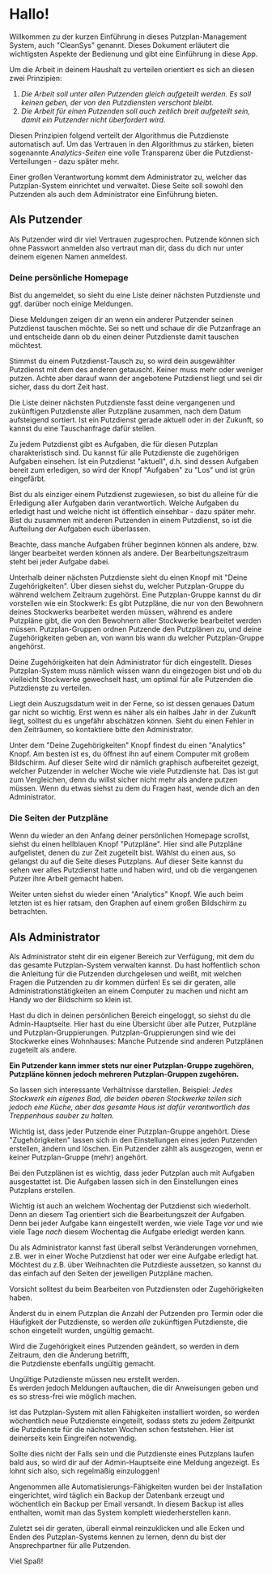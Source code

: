# Hallo!

Willkommen zu der kurzen Einführung in dieses Putzplan-Management System, auch "CleanSys" genannt. 
Dieses Dokument erläutert die wichtigsten Aspekte der Bedienung und gibt eine Einführung in diese App. 

Um die Arbeit in deinem Haushalt zu verteilen orientiert es sich an diesen zwei Prinzipien:

1. *Die Arbeit soll unter allen Putzenden gleich aufgeteilt werden. Es soll keinen geben, der von den Putzdiensten 
verschont bleibt.* 
2. *Die Arbeit für einen Putzenden soll auch zeitlich breit aufgeteilt sein, damit ein Putzender nicht überfordert wird.* 

Diesen Prinzipien folgend verteilt der Algorithmus die Putzdienste automatisch auf.
Um das Vertrauen in den Algorithmus zu stärken, bieten sogenannte *Analytics-Seiten* eine volle Transparenz 
über die Putzdienst-Verteilungen - dazu später mehr.  
 
Einer großen Verantwortung kommt dem Administrator zu, welcher das Putzplan-System einrichtet und verwaltet. 
Diese Seite soll sowohl den Putzenden als auch dem Administrator eine Einführung bieten. 

## Als Putzender
Als Putzender wird dir viel Vertrauen zugesprochen. Putzende können sich ohne Passwort anmelden also 
vertraut man dir, dass du dich nur unter deinem eigenen Namen anmeldest. 

### Deine persönliche Homepage
Bist du angemeldet, so sieht du eine Liste deiner nächsten Putzdienste und ggf. darüber noch einige Meldungen. 

Diese Meldungen zeigen dir an wenn ein anderer Putzender seinen Putzdienst tauschen möchte. 
Sei so nett und schaue dir die Putzanfrage an und entscheide dann ob du einen deiner Putzdienste damit 
tauschen möchtest. 

Stimmst du einem Putzdienst-Tausch zu, so wird dein ausgewählter Putzdienst mit dem des 
anderen getauscht. Keiner muss mehr oder weniger putzen. 
Achte aber darauf wann der angebotene Putzdienst liegt und sei dir sicher, dass du dort Zeit hast.

Die Liste deiner nächsten Putzdienste fasst deine vergangenen und zukünftigen Putzdienste aller Putzpläne zusammen, 
nach dem Datum aufsteigend sortiert. Ist ein Putzdienst gerade aktuell oder in der Zukunft, 
so kannst du eine Tauschanfrage dafür stellen. 

Zu jedem Putzdienst gibt es Aufgaben, die für diesen Putzplan charakteristisch sind. 
Du kannst für alle Putzdienste die zugehörigen Aufgaben einsehen. 
Ist ein Putzdienst "aktuell", d.h. sind dessen Aufgaben bereit zum erledigen, so wird der Knopf "Aufgaben" zu 
"Los" und ist grün eingefärbt. 

Bist du als einziger einem Putzdienst zugewiesen, so bist du alleine für die Erledigung aller Aufgaben darin verantwortlich. 
Welche Aufgaben du erledigt hast und welche nicht ist öffentlich einsehbar - dazu später mehr. 
Bist du zusammen mit anderen Putzenden in einem Putzdienst, so ist die Aufteilung der Aufgaben euch überlassen.

Beachte, dass manche Aufgaben früher beginnen können als andere, bzw. länger bearbeitet werden können als 
andere. Der Bearbeitungszeitraum steht bei jeder Aufgabe dabei. 

Unterhalb deiner nächsten Putzdienste sieht du einen Knopf mit "Deine Zugehörigkeiten". 
Über diesen siehst du, welcher Putzplan-Gruppe du während welchem Zeitraum zugehörst. 
Eine Putzplan-Gruppe kannst du dir vorstellen wie ein Stockwerk: Es gibt Putzpläne, die nur von den Bewohnern 
deines Stockwerks bearbeitet werden müssen, während es andere Putzpläne gibt, die von den Bewohnern 
aller Stockwerke bearbeitet werden müssen. Putzplan-Gruppen ordnen Putzende den Putzplänen zu, 
und deine Zugehörigkeiten geben an, von wann bis wann du welcher Putzplan-Gruppe angehörst.  

Deine Zugehörigkeiten hat dein Administrator für dich eingestellt. 
Dieses Putzplan-System muss nämlich wissen wann du eingezogen bist und ob du vielleicht Stockwerke 
gewechselt hast, um optimal für alle Putzenden die Putzdienste zu verteilen. 

Liegt dein Auszugsdatum weit in der Ferne, so ist dessen genaues Datum gar nicht so wichtig. 
Erst wenn es näher als ein halbes Jahr in der Zukunft liegt, solltest du es ungefähr abschätzen können. 
Sieht du einen Fehler in den Zeiträumen, so kontaktiere bitte den Administrator.

Unter dem "Deine Zugehörigkeiten" Knopf findest du einen "Analytics" Knopf. 
Am besten ist es, du öffnest ihn auf einem Computer mit großem Bildschirm. 
Auf dieser Seite wird dir nämlich graphisch aufbereitet gezeigt, welcher Putzender in welcher Woche wie viele 
Putzdienste hat. Das ist gut zum Vergleichen, denn du willst sicher nicht mehr als andere putzen müssen. 
Wenn du etwas siehst zu dem du Fragen hast, wende dich an den Administrator. 

### Die Seiten der Putzpläne
Wenn du wieder an den Anfang deiner persönlichen Homepage scrollst, siehst du einen hellblauen Knopf 
"Putzpläne". Hier sind alle Putzpläne aufgelistet, denen du zur Zeit zugeteilt bist. 
Wählst du einen aus, so gelangst du auf die Seite dieses Putzplans. 
Auf dieser Seite kannst du sehen wer alles Putzdienst hatte und haben wird, und ob die vergangenen Putzer 
ihre Arbeit gemacht haben. 

Weiter unten siehst du wieder einen "Analytics" Knopf. 
Wie auch beim letzten ist es hier ratsam, den Graphen auf einem großen Bildschirm zu betrachten.  


## Als Administrator
Als Administrator steht dir ein eigener Bereich zur Verfügung, mit dem du das gesamte Putzplan-System 
verwalten kannst. Du hast hoffentlich schon die Anleitung für die Putzenden durchgelesen und weißt, 
mit welchen Fragen die Putzenden zu dir kommen dürfen! 
Es sei dir geraten, alle Administrationstätigkeiten an einem Computer zu machen und 
nicht am Handy wo der Bildschirm so klein ist. 

Hast du dich in deinen persönlichen Bereich eingeloggt, so siehst du die Admin-Hauptseite. 
Hier hast du eine Übersicht über alle Putzer, Putzpläne und Putzplan-Gruppierungen. 
Putzplan-Gruppierungen sind wie dei Stockwerke eines Wohnhauses: 
Manche Putzende sind anderen Putzplänen zugeteilt als andere. 

**Ein Putzender kann immer stets nur einer Putzplan-Gruppe zugehören, Putzpläne können jedoch mehreren 
Putzplan-Gruppen zugehören.** 

So lassen sich interessante Verhältnisse darstellen. 
Beispiel: *Jedes Stockwerk ein eigenes Bad, die beiden oberen Stockwerke teilen sich jedoch eine 
Küche, aber das gesamte Haus ist dafür verantwortlich das Treppenhaus sauber zu halten.* 

Wichtig ist, dass jeder Putzende einer Putzplan-Gruppe angehört. 
Diese "Zugehörigkeiten" lassen sich in den Einstellungen eines jeden Putzenden erstellen, ändern und löschen. 
Ein Putzender zählt als ausgezogen, wenn er keiner Putzplan-Gruppe (mehr) angehört. 

Bei den Putzplänen ist es wichtig, dass jeder Putzplan auch mit Aufgaben ausgestattet ist. 
Die Aufgaben lassen sich in den Einstellungen eines Putzplans erstellen. 

Wichtig ist auch an welchem Wochentag der Putzdienst sich wiederholt. 
Denn an diesem Tag orientiert sich die Bearbeitungszeit der Aufgaben. 
Denn bei jeder Aufgabe kann eingestellt werden, wie viele Tage *vor* und wie viele Tage *nach* diesem 
Wochentag die Aufgabe erledigt werden kann. 

Du als Administrator kannst fast überall selbst Veränderungen vornehmen, z.B. wer in einer Woche Putzdienst hat oder
wer eine Aufgabe erledigt hat. 
Möchtest du z.B. über Weihnachten die Putzdieste aussetzen, so kannst du das einfach auf den Seiten 
der jeweiligen Putzpläne machen. 

Vorsicht solltest du beim Bearbeiten von Putzdiensten oder Zugehörigkeiten haben. 

Änderst du in einem Putzplan die Anzahl der Putzenden pro Termin oder die Häufigkeit der Putzdienste, 
so werden *alle* zukünftigen Putzdienste, die schon eingeteilt wurden, ungültig gemacht. 

Wird die Zugehörigkeit eines Putzenden geändert, so werden in dem Zeitraum, den die Änderung betrifft,   
die Putzdienste ebenfalls ungültig gemacht.

Ungültige Putzdienste müssen neu erstellt werden.  
Es werden jedoch Meldungen auftauchen, die dir Anweisungen geben und es so stress-frei wie möglich machen. 

Ist das Putzplan-System mit allen Fähigkeiten installiert worden, so werden wöchentlich neue Putzdienste 
eingeteilt, sodass stets zu jedem Zeitpunkt die Putzdienste für die nächsten Wochen schon feststehen. 
Hier ist deinerseits kein Eingreifen notwendig. 

Sollte dies nicht der Falls sein und die Putzdienste eines Putzplans laufen bald aus, so wird dir auf der Admin-Hauptseite eine 
Meldung angezeigt. Es lohnt sich also, sich regelmäßig einzuloggen! 

Angenommen alle Automatisierungs-Fähigkeiten wurden bei der Installation eingerichtet, 
wird täglich ein Backup der Datenbank erzeugt und wöchentlich ein Backup per Email versandt. 
In diesem Backup ist alles enthalten, womit man das System komplett wiederherstellen kann. 


Zuletzt sei dir geraten, überall einmal reinzuklicken und alle Ecken und Enden des Putzplan-Systems kennen zu 
lernen, denn du bist der Ansprechpartner für alle Putzenden. 

Viel Spaß! 



